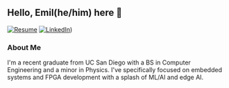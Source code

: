 ## Hello, Emil(he/him) here 👋

[![Resume](https://img.shields.io/badge/RESUME-2E8B57?style=for-the-badge&logoColor=white)]()
[![LinkedIn](https://img.shields.io/badge/LINKEDIN-0077B5?style=for-the-badge&logo=linkedin&logoColor=white)](https://www.linkedin.com/in/emilguz/))

<!--
**emguz/emguz** is a ✨ _special_ ✨ repository because its `README.md` (this file) appears on your GitHub profile.

Here are some ideas to get you started:

- 🔭 I’m currently working on ...
- 🌱 I’m currently learning ...
- 👯 I’m looking to collaborate on ...
- 🤔 I’m looking for help with ...
- 💬 Ask me about ...
- 📫 How to reach me: ...
- 😄 Pronouns: ...
- ⚡ Fun fact: ...
-->

### About Me
I'm a recent graduate from UC San Diego with a BS in Computer Engineering and a minor in Physics. I've specifically focused on embedded systems and FPGA development with a splash of ML/AI and edge AI.
